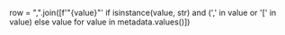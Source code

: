 row = ",".join([f'"{value}"' if isinstance(value, str) and (',' in value or '[' in value) else value for value in metadata.values()])
